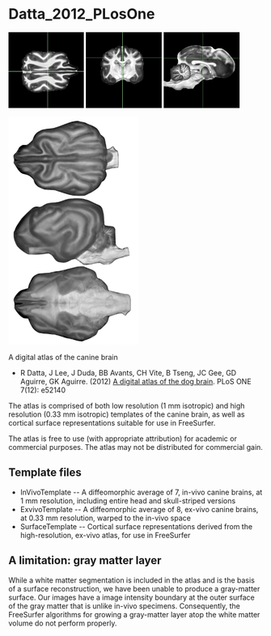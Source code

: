 # Datta_2012_PLosOne

<p float="left">
  <img src="img/canine_hires_example_ax.png" height="150" />
  <img src="img/canine_hires_example_cor.png" height="150" />
  <img src="img/canine_hires_example_sag.png" height="150" /> 
</p>

<p float="right">
  <img src="img/canine_hires_atlas_surface.png" height="450" />
</p>

A digital atlas of the canine brain

  * R Datta, J Lee, J Duda, BB Avants, CH Vite, B Tseng, JC Gee, GD Aguirre, GK Aguirre. (2012) [A digital atlas of the dog brain](https://journals.plos.org/plosone/article?id=10.1371/journal.pone.0052140). PLoS ONE 7(12): e52140

The atlas is comprised of both low resolution (1 mm isotropic) and high resolution (0.33 mm isotropic) templates of the canine brain, as well as cortical surface representations suitable for use in FreeSurfer.

The atlas is free to use (with appropriate attribution) for academic or commercial purposes. The atlas may not be distributed for commercial gain.

## Template files

 * InVivoTemplate -- A diffeomorphic average of 7, in-vivo canine brains, at 1 mm resolution, including entire head and skull-striped versions
 * ExvivoTemplate -- A diffeomorphic average of 8, ex-vivo canine brains, at 0.33 mm resolution, warped to the in-vivo space
 * SurfaceTemplate -- Cortical surface representations derived from the high-resolution, ex-vivo atlas, for use in FreeSurfer

## A limitation: gray matter layer

While a white matter segmentation is included in the atlas and is the basis of a surface reconstruction, we have been unable to produce a gray-matter surface. Our images have a image intensity boundary at the outer surface of the gray matter that is unlike in-vivo specimens. Consequently, the FreeSurfer algorithms for growing a gray-matter layer atop the white matter volume do not perform properly. 
